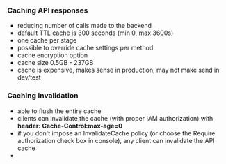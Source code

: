 ### Caching API responses ###
* reducing number of calls made to the backend
* default TTL cache is 300 seconds (min 0, max 3600s)
* one cache per stage
* possible to override cache settings per method
* cache encryption option
* cache size 0.5GB - 237GB
* cache is expensive, makes sense in production, may not make send in dev/test
 
### Caching Invalidation ###
* able to flush the entire cache
* clients can invalidate the cache (with proper IAM authorization) with **header: Cache-Control:max-age=0**
* if you don't impose an InvalidateCache policy (or choose the Require authorization check box in console), any client can invalidate the API cache
* 